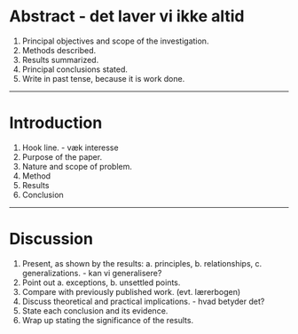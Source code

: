 # Abstract - det laver vi ikke altid
1.  Principal objectives and scope of the investigation.
2.  Methods described.
3.  Results summarized.
4.  Principal conclusions stated.
5.  Write in past tense, because it is work done.

---

# Introduction
1.  Hook line. - væk interesse
2.  Purpose of the paper.
3.  Nature and scope of problem.
4.  Method
5.  Results
6.  Conclusion

---

# Discussion
1.  Present, as shown by the results:
    a.  principles,
    b.  relationships,
    c.  generalizations. - kan vi generalisere?
2.  Point out
    a.  exceptions,
    b.  unsettled points.
3.  Compare with previously published work. (evt. lærerbogen)
4.  Discuss theoretical and practical implications. - hvad betyder det?
5.  State each conclusion and its evidence.
6.  Wrap up stating the significance of the results.